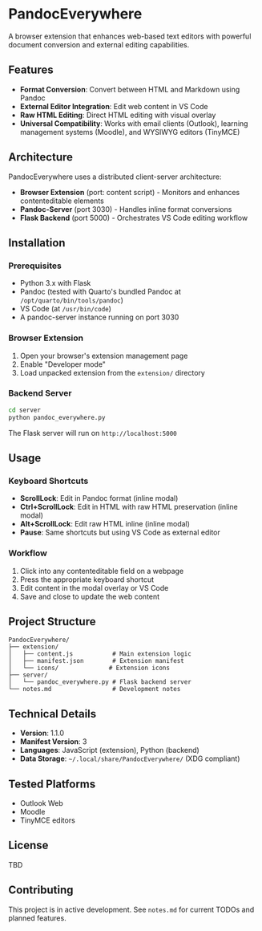 # PandocEverywhere

A browser extension that enhances web-based text editors with powerful document conversion and external editing capabilities.

## Features

- **Format Conversion**: Convert between HTML and Markdown using Pandoc
- **External Editor Integration**: Edit web content in VS Code
- **Raw HTML Editing**: Direct HTML editing with visual overlay
- **Universal Compatibility**: Works with email clients (Outlook), learning management systems (Moodle), and WYSIWYG editors (TinyMCE)

## Architecture

PandocEverywhere uses a distributed client-server architecture:

- **Browser Extension** (port: content script) - Monitors and enhances contenteditable elements
- **Pandoc-Server** (port 3030) - Handles inline format conversions
- **Flask Backend** (port 5000) - Orchestrates VS Code editing workflow

## Installation

### Prerequisites

- Python 3.x with Flask
- Pandoc (tested with Quarto's bundled Pandoc at `/opt/quarto/bin/tools/pandoc`)
- VS Code (at `/usr/bin/code`)
- A pandoc-server instance running on port 3030

### Browser Extension

1. Open your browser's extension management page
2. Enable "Developer mode"
3. Load unpacked extension from the `extension/` directory

### Backend Server

```bash
cd server
python pandoc_everywhere.py
```

The Flask server will run on `http://localhost:5000`

## Usage

### Keyboard Shortcuts

- **ScrollLock**: Edit in Pandoc format (inline modal)
- **Ctrl+ScrollLock**: Edit in HTML with raw HTML preservation (inline modal)
- **Alt+ScrollLock**: Edit raw HTML inline (inline modal)
- **Pause**: Same shortcuts but using VS Code as external editor

### Workflow

1. Click into any contenteditable field on a webpage
2. Press the appropriate keyboard shortcut
3. Edit content in the modal overlay or VS Code
4. Save and close to update the web content

## Project Structure

```
PandocEverywhere/
├── extension/
│   ├── content.js           # Main extension logic
│   ├── manifest.json        # Extension manifest
│   └── icons/              # Extension icons
├── server/
│   └── pandoc_everywhere.py # Flask backend server
└── notes.md                 # Development notes
```

## Technical Details

- **Version**: 1.1.0
- **Manifest Version**: 3
- **Languages**: JavaScript (extension), Python (backend)
- **Data Storage**: `~/.local/share/PandocEverywhere/` (XDG compliant)

## Tested Platforms

- Outlook Web
- Moodle
- TinyMCE editors

## License

TBD

## Contributing

This project is in active development. See `notes.md` for current TODOs and planned features.
